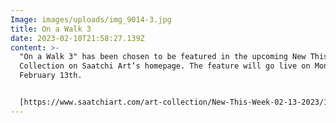 ```yaml
---
Image: images/uploads/img_9014-3.jpg
title: On a Walk 3
date: 2023-02-10T21:58:27.139Z
content: >-
  "On a Walk 3" has been chosen to be featured in the upcoming New This Week
  Collection on Saatchi Art’s homepage. The feature will go live on Monday,
  February 13th.


  [https://www.saatchiart.com/​art-collection/New-This-Week-​02-13-2023/153961/717781/view](https://www.saatchiart.com/art-collection/New-This-Week-02-13-2023/153961/717781/view)
---
```

